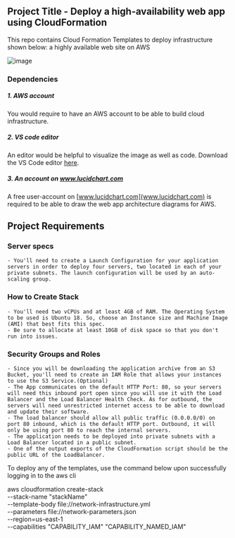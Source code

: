 ## Project Title - Deploy a high-availability web app using CloudFormation

This repo contains Cloud Formation Templates to deploy infrastructure shown below: a highly available web site on AWS

![image](https://user-images.githubusercontent.com/99427790/224475443-b62e377a-b33e-4f3b-8738-79654af6e2db.png)


### Dependencies
##### 1. AWS account
You would require to have an AWS account to be able to build cloud infrastructure.

##### 2. VS code editor
An editor would be helpful to visualize the image as well as code. Download the VS Code editor [here](https://code.visualstudio.com/download).

##### 3. An account on www.lucidchart.com
A free user-account on [www.lucidchart.com](www.lucidchart.com) is required to be able to draw the web app architecture diagrams for AWS.

## Project Requirements
### Server specs
	- You'll need to create a Launch Configuration for your application servers in order to deploy four servers, two located in each of your private subnets. The launch configuration will be used by an auto-scaling group.
### How to Create Stack
	- You'll need two vCPUs and at least 4GB of RAM. The Operating System to be used is Ubuntu 18. So, choose an Instance size and Machine Image (AMI) that best fits this spec.
	- Be sure to allocate at least 10GB of disk space so that you don't run into issues. 
	
### Security Groups and Roles
	- Since you will be downloading the application archive from an S3 Bucket, you'll need to create an IAM Role that allows your instances to use the S3 Service.(Optional)
	- The App communicates on the default HTTP Port: 80, so your servers will need this inbound port open since you will use it with the Load Balancer and the Load Balancer Health Check. As for outbound, the servers will need unrestricted internet access to be able to download and update their software.
	- The load balancer should allow all public traffic (0.0.0.0/0) on port 80 inbound, which is the default HTTP port. Outbound, it will only be using port 80 to reach the internal servers.
	- The application needs to be deployed into private subnets with a Load Balancer located in a public subnet.
	- One of the output exports of the CloudFormation script should be the public URL of the LoadBalancer.


To deploy any of the templates, use the command below upon successfully logging in to the aws cli

aws cloudformation create-stack \
	--stack-name "stackName" \
	--template-body file://network-infrastructure.yml \
	--parameters file://network-parameters.json \
	--region=us-east-1 \
	--capabilities "CAPABILITY_IAM" "CAPABILITY_NAMED_IAM"
